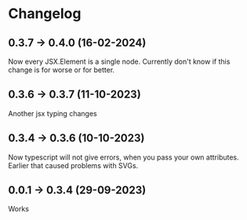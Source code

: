 # Changelog
## 0.3.7 -> 0.4.0 (16-02-2024)
Now every JSX.Element is a single node. Currently don't know if this change is for worse or for better.
## 0.3.6 -> 0.3.7 (11-10-2023)
Another jsx typing changes
## 0.3.4 -> 0.3.6 (10-10-2023)
Now typescript will not give errors, when you pass your own attributes. Earlier that caused problems with SVGs.
## 0.0.1 -> 0.3.4 (29-09-2023)
Works
